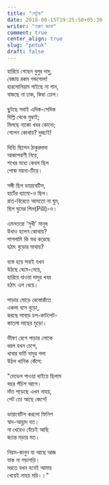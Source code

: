 ```yaml
---
title: "পেটুক"
date: 2018-08-15T19:25:50+05:30
writer: "তরুণ জানা"
comment: true
center_align: true
slug: "petuk"
draft: false
---
```


হারিয়ে গেছেন বুলুর দাদু,\
বেজায় রকম গন্ডগোল!\
হারমোনিয়াম গাইছে না গান,\
বাজছে না ঢাক, কিম্বা ঢোল।\
\
ছুটছে সবাই এদিক-সেদিক\
দিল্লি থেকে মুম্বাই;\
মিলছে নাকো খবর কোনো;\
গেলেন কোথায়? দুচ্ছাই!\
\
দিব্যি ছিলেন ঠাকুরদাদা\
আকাশবাণী নিয়ে,\
শখের মধ্যে কেবল ছিল\
পোষা ময়না-টিয়ে।\
\
সঙ্গী ছিল ডায়াবেটিস,\
হার্টের ব্যামো-ও ছিল।\
রাত-বিরেতে আসতো না ঘুম,\
ছিল ঘুমের পিল(Pill)-ও।\
\
এমনতরো 'সুখী' মানুষ\
উধাও হলেন কোথায়?\
পাগলামি কি ভর করেছে\
হঠাৎ বুড়োর মাথায়?\
\
ব্যস্ত হয়ে সবাই যখন\
উঠছে ঘেমে-নেয়ে,\
হারিয়ে যাওয়া দাদুর খবর\
হঠাৎ এল ধেয়ে।\
\
পাড়ার মোড়ে রেস্তোরাঁতে\
একলা বসে বুড়ো,\
করছে সাবাড় চপ-কাটলেট-\
কাতলা মাছের মুড়ো।\
\
ভীষণ রেগে পাড়ার লোকে\
ধরল যখন চেপে,\
খাবার ভর্তি দাদুর গলা\
উঠল খানিক কেঁপে:\
\
"মেডেল পাওয়া খাইয়ে ছিলাম\
বছর পঁচিশ আগে।\
দাঁত পড়েছে এখন নাহয়,\
পেট তো আছে জেগে!\
\
ডায়াবেটিস করলো ফিনিশ\
স্বাদ-আহ্লাদ যত।\
না খেয়েও বেঁচেই আছি\
জ্যান্ত মড়ার মত।\
\
নিয়ম-কানুন যা আছে আজ\
যাক না গড়াগড়ি।\
মরতে যখন হবেই আমায়\
খেয়েই নাহয় মরি।।"